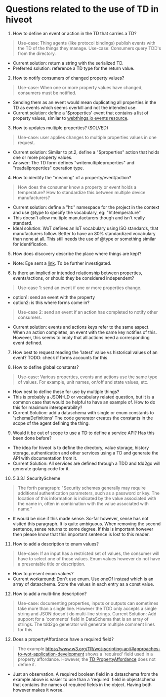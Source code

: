 # Questions related to the use of TD in hiveot

1. How to define an event or action in the TD that carries a TD?
> Use-case: Thing agents (like protocol bindings) publish events with the TD of the things they manage.
> Use-case: Consumers query TDD's from the directory.

* Current solution: return a string with the serialized TD.
* Preferred solution: reference a TD type for the return value.

2. How to notify consumers of changed property values?
> Use-case: When one or more property values have changed, consumers must be notified.
* Sending them as an event would mean duplicating all properties in the TD as events which seems overkill and not the intended use.
* Current solution: define a '$properties' event that contains a list of property values, similar to [webthings.io events resource](https://webthings.io/api/#events-resource).

3. How to updates multiple properties? (SOLVED)
>  Use-case: user applies changes to multiple properties values in one request.

* Current solution: Similar to pt.2, define a "$properties" action that holds one or more property values.
* Answer: The TD form defines "writemultipleproperties" and "readallproperties" operation type.

4. How to identify the "meaning" of a property/event/action?
> How does the consumer know a property or event holds a temperature?
> How to standardize this between multiple device manufacturers?
*  Current solution: define a "ht:" namespace for the project in the context and use @type to specify the vocabulary, eg: "ht:temperature"
* This doesn't allow multiple manufacturers though and isn't really standard.
* Ideal solution: WoT defines an IoT vocabulary using ISO standards, that manufacturers follow. Better to have an 80% standardized vocabulary than none at all. This still needs the use of @type or something similar for identification.

5. How does discovery describe the place where things are kept?
* Note: Ege sent a [link](https://w3c.github.io/wot-discovery/#introduction-dns-sd-sec). To be further investigated.

6. Is there an implied or intended relationship between properties, events/actions, or should they be considered independent?
> Use-case 1: send an event if one or more properties change.
* option1: send an event with the property
* option2: is this where forms come in? 
> Use-case 2: send an event if an action has completed to notify other consumers.
* Current solution: events and actions keys refer to the same aspect. When an action completes, an event with the same key notifies of this. However, this seems to imply that all actions need a corresponding event defined. 

7. How best to request reading the 'latest' value vs historical values of an event?
TODO: check if forms accounts for this.

8. How to define global constants?
> Use-case: Various properties, events and actions use the same type of values. For example, unit names, on/off and state values, etc.
* How best to define these for use by multiple things?  
* This is probably a JSON-LD or vocabulary related question, but it is a common case that would be helpful to have an example of. How to do this for maximum interoperability?
* Current Solution: add a dataschema with single or enum constants to 'schemaDefinitions'
  The code generator creates the constants in the scope of the agent defining the thing.

9. Would it be out of scope to use a TD to define a service API? Has this been done before?
 * The idea for hiveot is to define the directory, value storage, history storage, authentication and other services using a TD and generate the API with documentation from it.  
 * Current Solution: All services are defined through a TDD and tdd2go will generate 
   golang code for it.

  
10. 5.3.3.1 SecurityScheme
> The forth paragraph: "Security schemes generally may require additional authentication parameters, such as a password or key. The location of this information is indicated by the value associated with the name in, often in combination with the value associated with name."
   
* It would be nice if this made sense. So-far however, sense has not visited this paragraph. It is quite ambiguous. When removing the second sentence, sense returns to some degree. If this is important however then please know that this important sentence is lost to this reader.  

11. How to add a description to enum values?
> Use-case: If an input has a restricted set of values, the consumer will have to select one of those values. Enum values however do not have a presentable title or description.
* How to present enum values?
* Current workaround: Don't use enum. Use oneOf instead which is an array of dataschema. Store the values in each entry as a const value.

12. How to add a multi-line description?
> Use-case: documenting properties, inputs or outputs can sometimes take more than a single line. However the TDD only accepts a single string and JSON doesn't do multi-line strings.
> Current Solution: Add support for a 'comments' field in DataSchema that is an array of strings. The tdd2go generator will generate multiple comment lines for this.

12. Does a propertyAffordance have a required field?
> The example https://www.w3.org/TR/wot-scripting-api/#approaches-to-wot-application-development shows a 'required' field used in a property affordance. However, the [TD PropertyAffordance](https://www.w3.org/TR/wot-thing-description11/#propertyaffordance) does not define it. 
* Just an observation. A required boolean field in a dataschema from the example above is easier to use than a 'required' field in objectschema that contains the names of required fields in the object. Having both however makes it worse.
